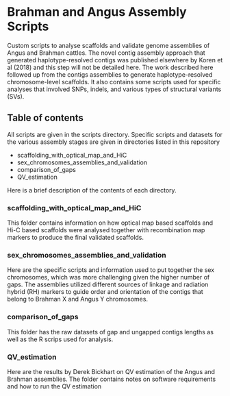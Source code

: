 # Brahman and Angus Assembly Scripts
Custom scripts to analyse scaffolds and validate genome assemblies of Angus and Brahman cattles. The novel contig assembly approach that generated haplotype-resolved contigs was published elsewhere by Koren et al (2018) and this step will not be detailed here. The work described here followed up from the contigs assemblies to generate haplotype-resolved chromosome-level scaffolds. It also contains some scripts used for specific analyses that involved SNPs, indels, and various types of structural variants (SVs).

## Table of contents
All scripts are given in the scripts directory. Specific scripts and datasets for the various assembly stages are given in directories listed in this repository
* scaffolding_with_optical_map_and_HiC
* sex_chromosomes_assemblies_and_validation
* comparison_of_gaps
* QV_estimation

Here is a brief description of the contents of each directory.

### scaffolding_with_optical_map_and_HiC
This folder contains information on how optical map based scaffolds and Hi-C based scaffolds were analysed together with recombination map markers to produce the final validated scaffolds.

### sex_chromosomes_assemblies_and_validation
Here are the specific scripts and information used to put together the sex chromosomes, which was more challenging given the higher number of gaps. The assemblies utilized different sources of linkage and radiation hybrid (RH) markers to guide order and orientation of the contigs that belong to Brahman X and Angus Y chromosomes.

### comparison_of_gaps
This folder has the raw datasets of gap and ungapped contigs lengths as well as the R scrips used for analysis.

### QV_estimation
Here are the results by Derek Bickhart on QV estimation of the Angus and Brahman assemblies. The folder contains notes on software requirements and how to run the QV estimation
